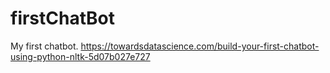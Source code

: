# firstChatBot
My first chatbot. https://towardsdatascience.com/build-your-first-chatbot-using-python-nltk-5d07b027e727
